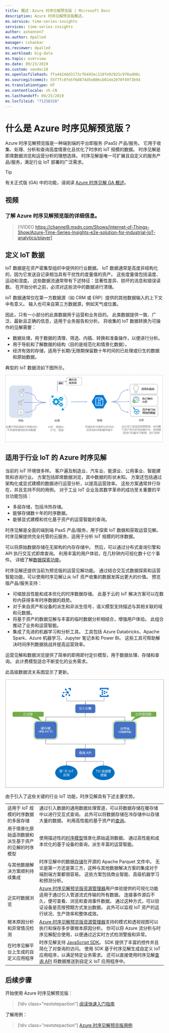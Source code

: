 ```yaml
---
title: 概述：Azure 时序见解预览版 | Microsoft Docs
description: Azure 时序见解预览版概述。
ms.service: time-series-insights
services: time-series-insights
author: ashannon7
ms.author: dpalled
manager: cshankar
ms.reviewer: dpalled
ms.workload: big-data
ms.topic: overview
ms.date: 09/23/2019
ms.custom: seodec18
ms.openlocfilehash: ffa4424dd3173cf6493ec219fe92925c970ad08c
ms.sourcegitcommit: 55f7fc8fe5f6d874d5e886cb014e2070f49f3b94
ms.translationtype: HT
ms.contentlocale: zh-CN
ms.lasthandoff: 09/25/2019
ms.locfileid: "71258328"
---
```

# <a name="what-is-azure-time-series-insights-preview"></a>什么是 Azure 时序见解预览版？

Azure 时序见解预览版是一种端到端的平台即服务 (PaaS) 产品/服务。 它用于收集、处理、分析和查询高度情景化且优化了时序的 IoT 规模的数据。 时序见解是即席数据浏览和运营分析的理想选择。 时序见解是唯一可扩展且自定义的服务产品/服务，满足行业 IoT 部署的广泛需求。

> [!TIP]
> 有关正式版 (GA) 中的功能，请阅读 [Azure 时序见解 GA 概述](time-series-insights-overview.md)。

## <a name="video"></a>视频

### <a name="learn-more-about-azure-time-series-insights-preview-br"></a>了解 Azure 时序见解预览版的详细信息。 </br>

> [!VIDEO https://channel9.msdn.com/Shows/Internet-of-Things-Show/Azure-Time-Series-Insights-e2e-solution-for-industrial-IoT-analytics/player]

## <a name="define-iot-data"></a>定义 IoT 数据

IoT 数据是在资产密集型组织中提供的行业数据。 IoT 数据通常是高度非结构化的，因为它发送自记录相当具有干扰性的度量值的资产。 这些度量值包括温度、运动和湿度。 这些数据流通常带有下述特征：显著性差异、损坏的消息和错误读数。 在开始分析之前，必须对这些流中的数据进行清理。

IoT 数据通常仅在第一方数据源（如 CRM 或 ERP）提供的其他数据输入的上下文中有意义。 输入也可来自第三方数据源，例如天气或位置。

因此，只有一小部分的此类数据用于运营和业务目的。 此类数据提供一致、广泛、最新且正确的信息，适用于业务报告和分析。 将收集的 IoT 数据转换为可操作的见解需要：

* 数据处理，用于数据的清理、筛选、内插、转换和准备操作，以便进行分析。
* 用于导航和了解数据的结构（目的是规范化和情景化数据）。
* 经济有效的存储，适用于长期/无限期保留数十年时间的已处理或衍生的数据和原始数据。

典型的 IoT 数据流如下图所示。

  ![IoT 数据流][1]

## <a name="azure-time-series-insights-for-industrial-iot"></a>适用于行业 IoT 的 Azure 时序见解

当前的 IoT 环境很多样。 客户遍及制造业、汽车业、能源业、公用事业、智能建筑和咨询行业。 方案包括即席数据浏览，其中数据的形状未知。 方案还包括通过架构化或显式建模的数据进行运营分析，以提高运营效率。 这些方案通常并行存在，并且支持不同的用例。 对于工业 IoT 企业及其数字革命的成功至关重要的平台功能包括：

- 多层存储，包括冷热存储。
- 能够存储数十年的时序数据。
- 能够显式建模和优化基于资产的运营智能的查询。

时序见解是全面的端到端 PaaS 产品/服务，用于探索 IoT 数据和获取运营见解。 时序见解提供完全托管的云服务，适用于分析 IoT 规模的时序数据。

可以将原始数据存储在无架构的内存存储中。 然后，可以通过分布式查询引擎和 API 执行交互式即席查询。 利用丰富的用户体验，在几秒钟内可视化数十亿个事件。 详细了解[数据探索功能](./time-series-insights-overview.md)。

时序见解还提供当前为预览版的运营见解功能。 通过结合交互式数据探索和运营智能功能，可以使用时序见解让从 IoT 资产收集的数据发挥出更大的价值。 预览版产品/服务支持：

* 可缩放且性能和成本优化的时序数据存储。 此基于云的 IoT 解决方案可以在数秒内获得多年时序数据的趋势。
* 对于来自资产和设备的派生和非派生信号，语义模型支持描述与其相关联的域和元数据。
* 将基于资产的数据见解与丰富的临时数据分析相结合，增强用户体验。 此组合推动了业务和运营智能。
* 集成了先进的机器学习和分析工具。 工具包括 Azure Databricks、Apache Spark、Azure 机器学习、Jupyter 笔记本和 Power BI。 这些工具可帮助解决时间序列数据挑战并提高运营效率。

运营见解和数据浏览提供了简单的即用即付定价模型，用于数据处理、存储和查询。 此计费模型适合不断变化的业务需求。

此高级数据流关系图显示了更新。

  ![关键功能][2]

由于引入了这些关键的行业 IoT 功能，时序见解具有下述主要优势。

| | |
| ---| ---|
| 适用于 IoT 规模的时序数据的多层存储 | 通过引入数据的通用数据处理管道，可以将数据存储在暖存储中以进行交互式查询。 此外可以将数据存储在冷存储中以存储大量的数据。 利用高性能的基于资产的[查询](./time-series-insights-update-tsq.md)。 |
| 用于情景化原始遥测数据和派生基于资产的见解的时序模型 | 使用描述性的[时序模型](./time-series-insights-update-tsm.md)情景化原始遥测数据。 通过高性能和成本优化的基于设备的查询，派生丰富的运营智能。 |
| 与其他数据解决方案顺利持续集成 | 时序见解中的数据[存储](./time-series-insights-update-storage-ingress.md)在开源的 Apache Parquet 文件中。 无论是第一方还是第三方，这种与其他数据解决方案的集成对于端到端方案都很容易。 这些方案包括商业智能、高级机器学习和预测分析。 |
| 近实时数据浏览 | [Azure 时序见解预览版资源管理器](./time-series-insights-update-explorer.md)用户体验提供的可视化功能适用于通过引入管道流式传输的所有数据。 连接事件源后不久，便可查看、浏览和查询事件数据。 通过这种方式，可以验证设备是否按预期方式发出数据。 此外可以监视 IoT 资产的运行状况、生产效率和整体成效。 |
| 根本原因分析和异常情况检测 | [Azure 时序见解预览版资源管理器](./time-series-insights-update-explorer.md)支持的模式和透视视图可以执行和保存多步骤根本原因分析。 你可以将 Azure 流分析与时序见解配合使用，以便通过近实时方式检测警报和异常。 |
| 在时序见解平台上生成的自定义应用程序 | 时序见解支持 [JavaScript SDK](./tutorial-explore-js-client-lib.md)。 SDK 提供了丰富的控件并且简化了对查询的访问。 使用 SDK 基于时序见解生成自定义 IoT 应用程序，以满足特定业务需求。 还可以直接使用时序见解[查询 API](./time-series-insights-update-tsq.md) 将数据推送到自定义 IoT 应用程序中。 |

## <a name="next-steps"></a>后续步骤

开始使用 Azure 时序见解预览版：

> [!div class="nextstepaction"]
> [阅读快速入门指南](./time-series-insights-update-quickstart.md)

了解用例：

> [!div class="nextstepaction"]
> [Azure 时序见解预览版用例](./time-series-insights-update-use-cases.md)

<!-- Images -->
[1]: media/v2-update-overview/overview-one.png
[2]: media/v2-update-overview/overview-two.png
